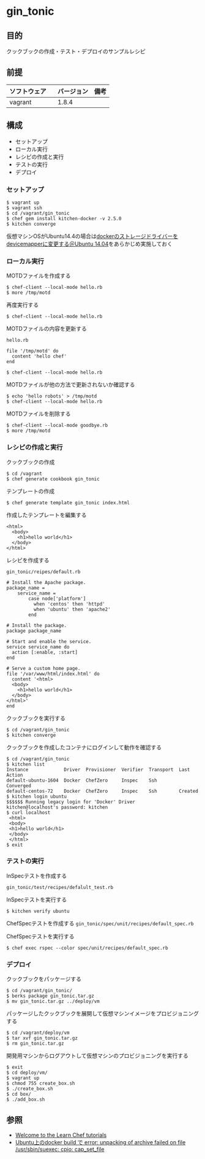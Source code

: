 # gin_tonic

## 目的

クックブックの作成・テスト・デプロイのサンプルレシピ

## 前提
| ソフトウェア     | バージョン    | 備考         |
|:---------------|:-------------|:------------|
| vagrant   　　　| 1.8.4       |             |

## 構成
+ セットアップ
+ ローカル実行
+ レシピの作成と実行
+ テストの実行
+ デプロイ

### セットアップ
```
$ vagrant up
$ vagrant ssh
$ cd /vagrant/gin_tonic
$ chef gem install kitchen-docker -v 2.5.0
$ kitchen converge
```
仮想マシンOSがUbuntu14.4の場合は[dockerのストレージドライバーをdevicemapperに変更する＠Ubuntu 14.04](http://www.mazn.net/blog/2015/12/13/1545.html)をあらかじめ実施しておく

### ローカル実行
MOTDファイルを作成する

```
$ chef-client --local-mode hello.rb
$ more /tmp/motd 
```

再度実行する
```
$ chef-client --local-mode hello.rb
```

MOTDファイルの内容を更新する

`hello.rb`
```
file '/tmp/motd' do
  content 'hello chef'
end
```

```
$ chef-client --local-mode hello.rb
```

MOTDファイルが他の方法で更新されないか確認する

```
$ echo 'hello robots' > /tmp/motd
$ chef-client --local-mode hello.rb
```

MOTDファイルを削除する

```
$ chef-client --local-mode goodbye.rb
$ more /tmp/motd
```

### レシピの作成と実行

クックブックの作成

```
$ cd /vagrant
$ chef generate cookbook gin_tonic
```

テンプレートの作成

```
$ chef generate template gin_tonic index.html
```

作成したテンプレートを編集する

```
<html>
  <body>
    <h1>hello world</h1>
  </body>
</html>
```

レシピを作成する

`gin_tonic/reipes/default.rb`

```
# Install the Apache package.
package_name =
    service_name =
        case node['platform']
          when 'centos' then 'httpd'
          when 'ubuntu' then 'apache2'
        end

# Install the package.
package package_name

# Start and enable the service.
service service_name do
  action [:enable, :start]
end

# Serve a custom home page.
file '/var/www/html/index.html' do
  content '<html>
  <body>
    <h1>hello world</h1>
  </body>
</html>'
end
```

クックブックを実行する

```
$ cd /vagrant/gin_tonic
$ kitchen converge
```

クックブックを作成したコンテナにログインして動作を確認する
```
$ cd /vagrant/gin_tonic
$ kitchen list
Instance             Driver  Provisioner  Verifier  Transport  Last Action
default-ubuntu-1604  Docker  ChefZero     Inspec    Ssh        Converged
default-centos-72    Docker  ChefZero     Inspec    Ssh        Created
$ kitchen login ubuntu
$$$$$$ Running legacy login for 'Docker' Driver
kitchen@localhost's password: kitchen
$ curl localhost
 <html>
 <body>
 <h1>hello world</h1>
 </body>
 </html>
$ exit
```

### テストの実行

InSpecテストを作成する

`gin_tonic/test/recipes/defalult_test.rb`


InSpecテストを実行する
```
$ kitchen verify ubuntu
```

ChefSpecテストを作成する
`gin_tonic/spec/unit/recipes/default_spec.rb`

ChefSpecテストを実行する
```
$ chef exec rspec --color spec/unit/recipes/default_spec.rb 
```

### デプロイ
クックブックをパッケージする
```
$ cd /vagrant/gin_tonic/
$ berks package gin_tonic.tar.gz
$ mv gin_tonic.tar.gz ../deploy/vm
```

パッケージしたクックブックを展開して仮想マシンイメージをプロビジョニングする
```
$ cd /vagrant/deploy/vm
$ tar xvf gin_tonic.tar.gz
$ rm gin_tonic.tar.gz 
```

開発用マシンからログアウトして仮想マシンのプロビジョニングを実行する
```
$ exit
$ cd deploy/vm/
$ vagrant up
$ chmod 755 create_box.sh 
$ ./create_box.sh 
$ cd box/
$ ./add_box.sh 
```

## 参照
+ [Welcome to the Learn Chef tutorials](https://learn.chef.io/tutorials/)
+ [Ubuntu上のdocker build で error: unpacking of archive failed on file /usr/sbin/suexec: cpio: cap_set_file](http://qiita.com/kaakaa_hoe/items/602f0cef1fa50ebdcbfc)

